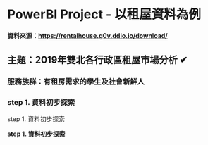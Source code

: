 # PowerBI  Project - 以租屋資料為例
#### 資料來源：https://rentalhouse.g0v.ddio.io/download/
## 主題：2019年雙北各行政區租屋市場分析 ✔
### 服務族群：有租房需求的學生及社會新鮮人
### step 1. 資料初步探索
step 1. 資料初步探索

**step 1. 資料初步探索**


